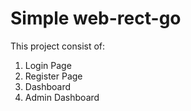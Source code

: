 # Simple web-rect-go

This project consist of:
1. Login Page
2. Register Page
3. Dashboard
4. Admin Dashboard

